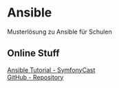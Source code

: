 # Ansible

Musterlösung zu Ansible für Schulen

## Online Stuff

[Ansible Tutorial - SymfonyCast](https://symfonycasts.com/screencast/ansible)  
[GitHub - Repository](https://github.com/crombeen/ansible)

